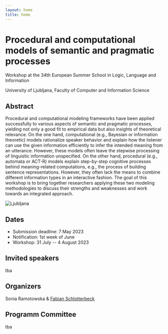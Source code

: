 ```yaml
---
layout: home
title: home
---
```

# Procedural and computational models of semantic and pragmatic processes

Workshop at the 34th European Summer School in Logic, Language and Information

University of Ljubljana, Faculty of Computer and Information Science

## Abstract
Procedural and computational modeling frameworks have been applied successfully to various aspects of semantic and pragmatic processes, yielding not only a good fit to empirical data but also insights of theoretical relevance. On the one hand, computational (e.g., Bayesian or information theoretic) models rationalize speaker behavior and explain how the listener can use the given information efficiently to infer the intended meaning from an utterance. However, these models often leave the stepwise processing of linguistic information unspecified. On the other hand, procedural (e.g., automata or ACT-R) models explain step-by-step cognitive processes behind meaning-related computations, e.g., the process of building sentence representations. However, they often lack the means to combine different information types in an interactive fashion. The goal of this workshop is to bring together researchers applying these two modeling methodologies to discuss their strengths and weaknesses and work towards an integrated approach.

![Ljubljana](https://upload.wikimedia.org/wikipedia/commons/thumb/c/c8/Ljubljanica_01.jpg/1200px-Ljubljanica_01.jpg)

## Dates
- Submission deadline: 7 May 2023
- Notification: 1st week of June
- Workshop: 31 July -- 4 August 2023

## Invited speakers
tba

## Organizers
Sonia Ramotowska & [Fabian Schlotterbeck](https://uni-tuebingen.de)

## Programm Committee
tba
